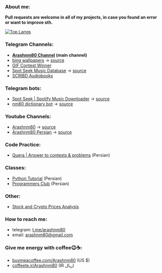### About me:
<!--
  ![Anurag's GitHub stats](https://github-readme-stats.vercel.app/api?username=arashnm80&show_icons=true)
  [![Readme Card](https://github-readme-stats.vercel.app/api/pin/?username=arashnm80&repo=public-arash)](https://github.com/anuraghazra/github-readme-stats)
-->
**Pull requests are welcome in all of my projects, in case you found an error or want to improve sth.**

[![Top Langs](https://github-readme-stats.vercel.app/api/top-langs/?username=arashnm80)](https://github.com/arashnm80?tab=repositories)

### Telegram Channels:
- **[Arashnm80 Channel](https://t.me/Arashnm80_Channel) (main channel)**
- [bing wallpapers](https://t.me/Bingwalls) -> [source](https://github.com/arashnm80/bing-wallpaper)
- [GIF Contest Winner](https://t.me/oghlooroghloor)
- [Spot Seek Music Database](https://t.me/+wAztHySpQcdkZjk0) -> [source](https://github.com/arashnm80/spot-seek-bot)
- [SCRIBD Audiobooks](https://t.me/SCRIBD_Audiobooks)

### Telegram bots:
- [Spot Seek | Spotify Music Downloader](https://t.me/SpotSeekBot) -> [source](https://github.com/arashnm80/spot-seek-bot)
- [nm80 dictionary bot](https://t.me/nm80_dictionary_bot) -> [source](https://github.com/arashnm80/nm80-dictionary-bot)

### Youtube Channels:
- [Arashnm80](https://www.youtube.com/@Arashnm80) -> [source](https://github.com/arashnm80/youtube)
- [Arashnm80 Persian](https://www.youtube.com/@Arashnm80_Persian) -> [source](https://github.com/arashnm80/youtube-persian)

### Code Practice:
- [Quera | Answer to contests & problems](https://github.com/arashnm80/quera) (Persian)

### Classes:
- [Python Tutorial](https://github.com/arashnm80/python-tutorial) (Persian)
- [Programmers Club](https://github.com/arashnm80/programmers-club) (Persian)

### Other:
- [Stock and Crypto Prices Analysis](https://github.com/arashnm80/stock-and-crypto-price-analysis)

### How to reach me:
- telegram: [t.me/arashnm80](https://t.me/arashnm80)
- email: arashnm80@gmail.com

### Give me energy with coffee😉☕:
- [buymeacoffee.com/Arashnm80](https://www.buymeacoffee.com/Arashnm80) (US $)
- [coffeete.ir/Arashnm80](https://www.coffeete.ir/arashnm80) (IR ريال)
